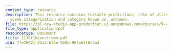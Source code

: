 ```yaml
---
content_type: resource
description: This resource contains testable predictions, role of attention in natural
  scene categorization and category known vs. unknown.
file: https://ol-ocw-studio-app-production.s3.amazonaws.com/courses/9-459-scene-understanding-symposium-spring-2006/7fe7602122a3b76e9b8b905e61f0c7a4_1110tlkevnstrsmn.pdf
file_type: application/pdf
resourcetype: Document
title: 1110tlkevnstrsmn.pdf
uid: 7fe76021-22a3-b76e-9b8b-905e61f0c7a4
---
```

